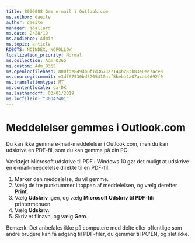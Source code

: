 ```yaml
---
title: 8000088 Gem e-mail i Outlook.com
ms.author: daeite
author: daeite
manager: joallard
ms.date: 2/28/19
ms.audience: Admin
ms.topic: article
ROBOTS: NOINDEX, NOFOLLOW
localization_priority: Normal
ms.collection: Adm_O365
ms.custom: Adm_O365
ms.openlocfilehash: 800fde849db0f1d3673a7144bc83b83e0ee7ace8
ms.sourcegitcommit: e3df67530bd5205410acf5beba4a07acab9692f0
ms.translationtype: MT
ms.contentlocale: da-DK
ms.lasthandoff: 03/01/2019
ms.locfileid: "30347401"
---
```

# <a name="saving-messages-in-outlookcom"></a>Meddelelser gemmes i Outlook.com

Du kan ikke gemme e-mail-meddelelser i Outlook.com, men du kan udskrive en PDF-fil, som du kan gemme på din PC.

Værktøjet Microsoft udskrive til PDF i Windows 10 gør det muligt at udskrive en e-mail-meddelelse direkte til en PDF-fil.

1. Marker den meddelelse, du vil gemme.
2. Vælg de tre punktummer i toppen af meddelelsen, og vælg derefter **Print**.
3. Vælg **Udskriv** igen, og vælg **Microsoft Udskriv til PDF-fil**i printermenuen.
4. Vælg **Udskriv**.
5. Skriv et filnavn, og vælg **Gem**.

Bemærk: Det anbefales ikke på computere med delte eller offentlige som andre brugere kan få adgang til PDF-filer, du gemmer til PC'EN, og slet ikke.